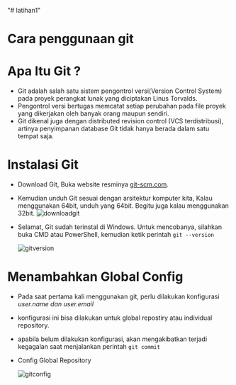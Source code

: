"# latihan1" 
# Cara penggunaan git
# Apa Itu Git ?
* Git adalah salah satu sistem pengontrol versi(Version Control System) pada proyek perangkat lunak yang diciptakan Linus Torvalds.
* Pengontrol versi bertugas memcatat setiap perubahan pada file proyek yang dikerjakan oleh banyak orang maupun sendiri.
* Git dikenal juga dengan distributed revision control (VCS terdistribusi), artinya penyimpanan database Git tidak hanya berada dalam satu tempat saja.
# Instalasi Git
* Download Git, Buka website resminya [git-scm.com](https://git-scm.com).
* Kemudian unduh Git sesuai dengan arsitektur komputer kita, Kalau
menggunakan 64bit, unduh yang 64bit. Begitu juga kalau
menggunakan 32bit.
  ![downloadgit](https://user-images.githubusercontent.com/56913656/67956393-9a592100-fc26-11e9-97f0-bd09cbf62134.png)
* Selamat, Git sudah terinstal di Windows. Untuk mencobanya,
silahkan buka CMD atau PowerShell, kemudian ketik perintah
``git --version``

  ![gitversion](https://user-images.githubusercontent.com/56913656/67958943-90d1b800-fc2a-11e9-97dc-9609400c9e97.png)
# Menambahkan Global Config
* Pada saat pertama kali menggunakan git, perlu dilakukan konfigurasi
*user.name dan user.email*
* konfigurasi ini bisa dilakukan untuk global repostiry atau individual
repository.
* apabila belum dilakukan konfigurasi, akan mengakibatkan terjadi
kegagalan saat menjalankan perintah ``git commit``
* Config Global Repository

  ![gitconfig](https://user-images.githubusercontent.com/56913656/67959737-c3c87b80-fc2b-11e9-80b4-42c27fb6d5f8.png)
